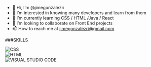- 👋 Hi, I’m @jimegonzalezri
- 👀 I’m interested in knowing many developers and learn from them
- 🌱 I’m currently learning CSS / HTML /Java / React
- 💞️ I’m looking to collaborate on Front End projects
- 📫 How to reach me at jimegonzalezri@gmail.com

<!---
jimegonzalezri/jimegonzalezri is a ✨ special ✨ repository because its `README.md` (this file) appears on your GitHub profile.
You can click the Preview link to take a look at your changes.
--->

###SKILLS

![CSS](https://img.shields.io/badge/css-green?style=for-the-badge&logo=css3&logoColor=white&labelColor=101010)</br>
![HTML](https://img.shields.io/badge/HTML-blue?style=for-the-badge&logo=html5&logoColor=white&labelColor=101010)</br>
![VISUAL STUDIO CODE](https://img.shields.io/badge/Visual-Studio-Code-yellow?style=for-the-badge&logo=visualstudiocode&logoColor=white&labelColor=101010)</br>

